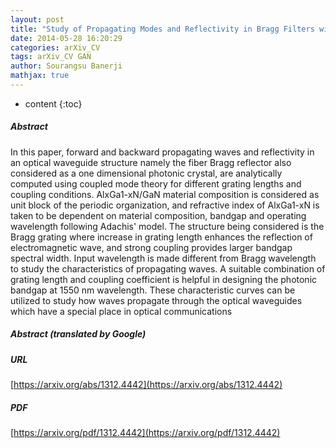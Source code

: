 ```yaml
---
layout: post
title: "Study of Propagating Modes and Reflectivity in Bragg Filters with AlxGa1-xN/GaN Material Composition"
date: 2014-05-28 16:20:29
categories: arXiv_CV
tags: arXiv_CV GAN
author: Sourangsu Banerji
mathjax: true
---
```


* content
{:toc}

##### Abstract
In this paper, forward and backward propagating waves and reflectivity in an optical waveguide structure namely the fiber Bragg reflector also considered as a one dimensional photonic crystal, are analytically computed using coupled mode theory for different grating lengths and coupling conditions. AlxGa1-xN/GaN material composition is considered as unit block of the periodic organization, and refractive index of AlxGa1-xN is taken to be dependent on material composition, bandgap and operating wavelength following Adachis' model. The structure being considered is the Bragg grating where increase in grating length enhances the reflection of electromagnetic wave, and strong coupling provides larger bandgap spectral width. Input wavelength is made different from Bragg wavelength to study the characteristics of propagating waves. A suitable combination of grating length and coupling coefficient is helpful in designing the photonic bandgap at 1550 nm wavelength. These characteristic curves can be utilized to study how waves propagate through the optical waveguides which have a special place in optical communications

##### Abstract (translated by Google)


##### URL
[https://arxiv.org/abs/1312.4442](https://arxiv.org/abs/1312.4442)

##### PDF
[https://arxiv.org/pdf/1312.4442](https://arxiv.org/pdf/1312.4442)

